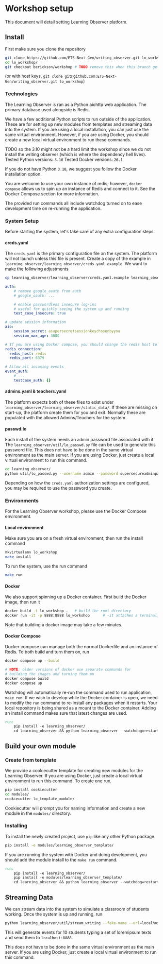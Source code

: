# Workshop setup

This document will detail setting Learning Observer platform.

## Install

First make sure you clone the repository

```bash
git clone https://github.com/ETS-Next-Gen/writing_observer.git lo_workshop
cd lo_workshop/
git checkout berickson/workshop # TODO remove this when this branch gets merged in
```
(or with host keys, `git clone git@github.com:ETS-Next-Gen/writing_observer.git lo_workshop`) 

### Technologies

The Learning Observer is ran as a Python aiohttp web application. The primary database used alongside is Redis.

We have a few additional Python scripts to run outside of the application. These are for setting up new modules from templates and streaming data into the system. If you are using a local installation, you can just use the same virtual environment. However, if you are using Docker, you should create a new local virtual environment to run these commands.

TODO so the 3.10 might not be a hard limit the workshop since we do not install the writing observer (which is where the dependency hell lives).
Tested Python versions: `3.10`
Tested Docker versions: `26.1`

If you do not have Python `3.10`, we suggest you follow the Docker installation option.

You are welcome to use your own instance of redis; however, `docker compose` allows us to spin up an instance of Redis and connect to it. See the Docker Compose section for more information.

The provided run commands all include watchdog turned on to ease development time on re-running the application.

### System Setup

Before starting the system, let's take care of any extra configuration steps.

#### creds.yaml

The `creds.yaml` is the primary configuration file on the system. The platform will not launch unless this file is present. Create a copy of the example in `learning_observer/learning_observer/creds.yaml.example`. We want to make the following adjustments

```bash
cp learning_observer/learning_observer/creds.yaml.example learning_observer/creds.yaml
```

```yaml
auth:
    # remove google_oauth from auth
    # google_oauth: ...

    # enable passwordless insecure log-ins
    # useful for quickly seeing the system up and running
    test_case_insecure: true

# update session information
aio:
    session_secret: asupersecretsessionkeychosenbyyou
    session_max_age: 3600

# If you are using Docker compose, you should change the redis host to
redis_connection:
  redis_host: redis
  redis_port: 6379

# Allow all incoming events
event_auth:
    # ...
    testcase_auth: {}
```

#### admins.yaml & teachers.yaml

The platform expects both of these files to exist under `learning_observer/learning_observer/static_data/`. If these are missing on start-up, the platform create them for you and exit. Normally these are populated with the allowed Admins/Teachers for the system.

#### passwd.lo

Each install of the system needs an admin password file associated with it. The `learning_observer/util/lo_passwd.py` file can be used to generate this password file. This does not have to be done in the same virtual environment as the main server. If you are using Docker, just create a local virtual environment to run this command.

```bash
cd learning_observer/
python util/lo_passwd.py --username admin --password supersecureadminpassword --filename passwd.lo
```

Depending on how the `creds.yaml` authorization settings are configured, you may be required to use the password you create.

### Environments

For the Learning Observer workshop, please use the Docker Compose environment.

#### Local environment

Make sure you are on a fresh virtual environment, then run the install command

```bash
mkvirtualenv lo_workshop
make install
```

To run the system, use the run command

```bash
make run
```

#### Docker

We also support spinning up a Docker container. First build the Docker image, then run it

```bash
docker build -t lo_workshop .   # build the root directory
docker run -it -p 8888:8888 lo_workshop      # -it attaches a terminal, -p attaches local port 8888 to dockers 8888 port
```

Note that building a docker image may take a few minutes.

#### Docker Compose

Docker compose can manage both the normal Dockerfile and an instance of Redis. To both build and turn them on, run

```bash
docker compose up --build

# NOTE: older versions of docker use separate commands for
# building the images and turning them on
docker compose build
docker compose up
```

Watchdog will automatically re-run the command used to run application, `make run`. If we wish to develop while the Docker container is open, we need to modify the `run` command to re-install any packages when it restarts. Your local repository is being shared as a mount to the Docker container. Adding an install command makes sure that latest changes are used.

```Makefile
run:
    pip install -e learning_observer/
    cd learning_observer && python learning_observer --watchdog=restart
```

## Build your own module

### Create from template

We provide a cookiecutter template for creating new modules for the Learning Observer. If you are using Docker, just create a local virtual environment to run this command. To create one run,

```bash
pip install cookiecutter
cd modules/
cookiecutter lo_template_module/
```

Cookiecutter will prompt you for naming information and create a new module in the `modules/` directory.

### Installing

To install the newly created project, use `pip` like any other Python package.

```bash
pip install -e modules/learning_observer_template/
```

If you are running the system with Docker and doing development, you should add the module install to the `make run` command.

```Makefile
run:
    pip install -e learning_observer/
    pip install -e modules/learning_observer_template/
    cd learning_observer && python learning_observer --watchdog=restart
```

## Streaming Data

We can stream data into the system to simulate a classroom of students working. Once the system is up and running, run

```bash
python learning_observer/util/stream_writing --fake-name --url=localhost:8888 --streams=10
```

This will generate events for 10 students typing a set of loremipsum texts and send them to `localhost:8888`.

This does not have to be done in the same virtual environment as the main server. If you are using Docker, just create a local virtual environment to run this command.
